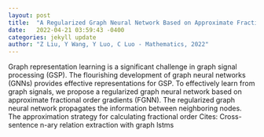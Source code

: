```yaml
---
layout: post
title:  "A Regularized Graph Neural Network Based on Approximate Fractional Order Gradients"
date:   2022-04-21 03:59:43 -0400
categories: jekyll update
author: "Z Liu, Y Wang, Y Luo, C Luo - Mathematics, 2022"
---
```

Graph representation learning is a significant challenge in graph signal processing (GSP). The flourishing development of graph neural networks (GNNs) provides effective representations for GSP. To effectively learn from graph signals, we propose a regularized graph neural network based on approximate fractional order gradients (FGNN). The regularized graph neural network propagates the information between neighboring nodes. The approximation strategy for calculating fractional order Cites: Cross-sentence n-ary relation extraction with graph lstms
